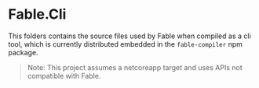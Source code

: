 # Fable.Cli

This folders contains the source files used by Fable when compiled as a cli tool, which is currently distributed embedded in the `fable-compiler` npm package.

> Note: This project assumes a netcoreapp target and uses APIs not compatible with Fable.
